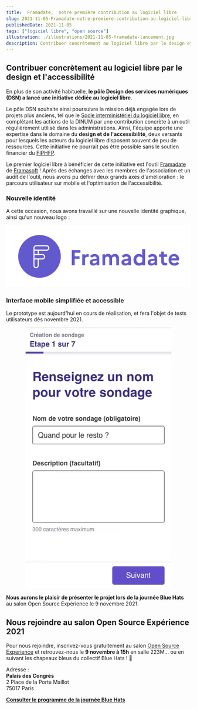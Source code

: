 ```yaml
---
title:  Framadate,  notre première contribution au logiciel libre
slug: 2021-11-05-Framadate-notre-premiere-contribution-au-logiciel-libre
publishedDate: 2021-11-05
tags: ["logiciel libre", "open source"]
illustration: ./illustrations/2021-11-05-framadate-lancement.jpg
description: Contribuer concrètement au logiciel libre par le design et l'accessibilité au travers du projet Framadate.
---
```


## Contribuer concrètement au logiciel libre par le design et l'accessibilité

En plus de son activité habituelle, **le pôle Design des services numériques (DSN) a lancé une initiative dédiée au logiciel libre**.

Le pôle DSN souhaite ainsi poursuivre la mission déjà engagée lors de projets plus anciens, tel que le [Socle interministériel du logiciel libre](https://sill.etalab.gouv.fr), en complétant les actions de la DINUM par une contribution concrète à un outil régulièrement utilisé dans les administrations. Ainsi, l'équipe apporte une expertise dans le domaine du **design et de l'accessibilité**, deux versants pour lesquels les acteurs du logiciel libre disposent souvent de peu de ressources. Cette initiative ne pourrait pas être possible sans le soutien financier du [FIPHFP](http://www.fiphfp.fr/).

Le premier logiciel libre à bénéficier de cette initiative est l'outil [Framadate](https://framadate.org) de [Framasoft](https://framasoft.org/) ! Après des échanges avec les membres de l'association et un audit de l'outil, nous avons pu définir deux grands axes d'amélioration : le parcours utilisateur sur mobile et l'optimisation de l'accessibilité.

### Nouvelle identité

A cette occasion, nous avons travaillé sur une nouvelle identité graphique, ainsi qu'un nouveau logo :

<div style="text-align:center">

![Logo Framadate](./illustrations/2021-11-05-logo-framadate.jpg)

</div>

### Interface mobile simplifiée et accessible
Le prototype est aujourd'hui en cours de réalisation, et fera l'objet de tests utilisateurs dès novembre 2021.

<div style="text-align:center">

![Demo Framadate](./illustrations/2021-11-05-framadate-demo.gif)

</div>

**Nous aurons le plaisir de présenter le projet lors de la journée Blue Hats** au salon Open Source Expérience le 9 novembre 2021.

## Nous rejoindre au salon Open Source Expérience 2021

Pour nous rejoindre, inscrivez-vous gratuitement au salon [Open Source Experience](https://www.opensource-experience.com/ ) et retrouvez-nous le **9 novembre à 15h** en salle 223M… ou en suivant les chapeaux bleus du collectif Blue Hats ! 🧢

Adresse :  
**Palais des Congrès**  
2 Place de la Porte Maillot  
75017 Paris

**[Consulter le programme de la journée Blue Hats](https://github.com/blue-hats/journee-bluehats-osx-2021)**
